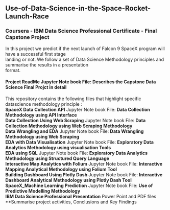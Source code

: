 ## Use-of-Data-Science-in-the-Space-Rocket-Launch-Race
### Coursera - IBM Data Science Professional Certificate - Final Capstone Project <br>
In this project we predict if the next launch of Falcon 9 SpaceX program will have a successful first stage <br>
landing or not. We follow a set of Data Science Methodology principles and summarise the results in a presentation <br>
format.<br>
#### **Project ReadMe** Jupyter Note book File: **Describes the Capstone Data Science Final Projct in detail** <br>
This repository contains the following files that highlight specific datascience methodology principle : <br>
**SpaceX Data Collection API** Jupyter Note book File: **Data Collection Methodology using API Interface** <br>
**Data Collection Using Web Scraping** Jupyter Note book File: **Data Collection Methodology using Web Scraping Methodology**<br>
**Data Wrangling and EDA** Jupyter Note book File: **Data Wrangling Methodology using Web Scraping** <br>
**EDA with Data Visualisation** Jupyter Note book File: **Exploratory Data Analytics Methodology using visualisation Tools** <br>
**EDA using SQL** Jupyter Note book File: **Exploratory Data Analytics Methodology using Structured Query Language**<br>
**Interactive Map Analytics with Folium** Jupyter Note book File: **Interactive Mapping Analytical Methodology using Folium Tool**<br>
**Building Dashboard Using Plotly Dash** Jupyter Note book File: **Interactive Dashboard Analytical Methodology using Plotly Dash Tool**<br>
**SpaceX_Machine Learning Prediction** Jupyter Note book File: **Use of Predictive Modelling Methodology**<br>
**IBM Data Science Professional Presentation** Power Point and PDF files **Summarise project activities, Conclusions and Key Findings <br>

